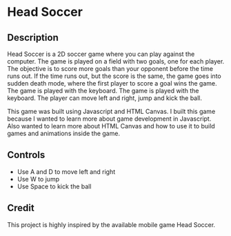# Head Soccer

## Description

Head Soccer is a 2D soccer game where you can play against the computer. The game is played on a field with two goals, one for each player. The objective is to score more goals than your opponent before the time runs out. If the time runs out, but the score is the same, the game goes into sudden death mode, where the first player to score a goal wins the game. The game is played with the keyboard. The game is played with the keyboard. The player can move left and right, jump and kick the ball.

This game was built using Javascript and HTML Canvas. I built this game because I wanted to learn more about game development in Javascript. Also wanted to learn more about HTML Canvas and how to use it to build games and animations inside the game.

## Controls

- Use A and D to move left and right
- Use W to jump
- Use Space to kick the ball

## Credit

This project is highly inspired by the available mobile game Head Soccer.
